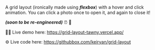 A grid layout (ironically made using **_flexbox_**) with a hover and click animation. You can click a photo once to open it, and again to close it! 

__*(soon to be re-engineered)*__ ⏰ 🚧

🧑‍💻 Live demo here: https://grid-layout-tawny.vercel.app/

⚙️ Live code here: https://githubbox.com/keiryan/grid-layout
